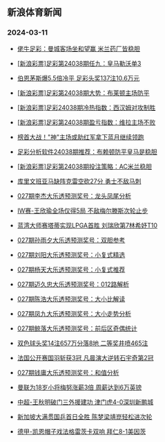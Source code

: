 ## 新浪体育新闻 
### 2024-03-11

+ [佬牛足彩：曼城客场坐和望赢 米兰药厂皆稳胆](https://sports.sina.com.cn/l/2024-03-10/doc-inamvcvu5131454.shtml)

+ [[新浪彩票]足彩第24038期任九：皇马勒沃单3](https://sports.sina.com.cn/l/2024-03-10/doc-inamutfu0311018.shtml)

+ [伯恩茅斯爆5.5倍冷平 足彩头奖137注10.6万元](https://sports.sina.com.cn/l/2024-03-10/doc-inamutfz3131021.shtml)

+ [[新浪彩票]足彩第24038期大势：布莱顿主场防平](https://sports.sina.com.cn/l/2024-03-10/doc-inamutfu0310767.shtml)

+ [[新浪彩票]足彩24038期冷热指数：西汉姆对攻制胜](https://sports.sina.com.cn/l/2024-03-10/doc-inamutfy5351264.shtml)

+ [[新浪彩票]足彩第24038期盈亏指数：维拉主场不败](https://sports.sina.com.cn/l/2024-03-10/doc-inamutfu0311633.shtml)

+ [榜首大战！"神"主场或助红军拿下蓝月继续领跑](https://sports.sina.com.cn/l/2024-03-10/doc-inamqvxq2267276.shtml)

+ [足彩分析软件24038期推荐：布赖顿防平皇马是稳胆](https://sports.sina.com.cn/l/2024-03-10/doc-inamutfu0312048.shtml)

+ [[新浪彩票]足彩第24038期投注策略：AC米兰稳胆](https://sports.sina.com.cn/l/2024-03-10/doc-inamutfu0311351.shtml)

+ [库里文班亚马缺阵克雷空砍27分 勇士不敌马刺](https://sports.sina.com.cn/basketball/nba/2024-03-10/doc-inamvcvv2917058.shtml)

+ [027期李杰大乐透预测奖号：龙头凤尾分析](https://sports.sina.com.cn/l/2024-03-10/doc-inamvkcp6759810.shtml)

+ [IW赛-王欣瑜全场仅得5局 不敌梅尔滕斯次轮止步](https://sports.sina.com.cn/tennis/china/2024-03-10/doc-inamutfz3134659.shtml)

+ [蓝湾大师赛塔蒂实现LPGA首胜 刘瑞欣第7林希妤T10](https://sports.sina.com.cn/golf/lpga/2024-03-10/doc-inamvqmq4920860.shtml)

+ [027期孙雨夕大乐透预测奖号：双胆参考](https://sports.sina.com.cn/l/2024-03-10/doc-inamvkcm9982892.shtml)

+ [027期刘阳大乐透预测奖号：小复式精选](https://sports.sina.com.cn/l/2024-03-10/doc-inamvkcp6759897.shtml)

+ [027期杨天大乐透预测奖号：小复式推荐](https://sports.sina.com.cn/l/2024-03-10/doc-inamvkcp6759391.shtml)

+ [027期迈久忠大乐透预测奖号：012路解析](https://sports.sina.com.cn/l/2024-03-10/doc-inamvkct2803904.shtml)

+ [027期陈浩大乐透预测奖号：大小比解读](https://sports.sina.com.cn/l/2024-03-10/doc-inamvkcp6759961.shtml)

+ [027期凤九大乐透预测奖号：大小走势分析](https://sports.sina.com.cn/l/2024-03-10/doc-inamvkcp6759458.shtml)

+ [027期鲸落大乐透预测奖号：前后区奇偶统计](https://sports.sina.com.cn/l/2024-03-10/doc-inamvkcm9982755.shtml)

+ [双色球头奖14注657万分落8地 二等奖井喷465注](https://sports.sina.com.cn/l/2024-03-10/doc-inamvyzf6425147.shtml)

+ [法国公开赛国羽斩获3冠 凡晨演大逆转石宇奇第2冠](https://sports.sina.com.cn/others/badmin/2024-03-11/doc-inamwfii2364383.shtml)

+ [027期钱庸大乐透预测奖号：和值分析](https://sports.sina.com.cn/l/2024-03-10/doc-inamvkcm9983019.shtml)

+ [曼联为18岁小将梅努涨薪3倍 周薪达到6万英镑](https://sports.sina.com.cn/g/pl/2024-03-10/doc-inamvqmq4918165.shtml)

+ [中超-王秋明破门三外援建功 津门虎4-0深圳新鹏城](https://sports.sina.com.cn/china/j/2024-03-10/doc-inamvyzk4701798.shtml)

+ [新加坡大满贯国乒首日全胜 陈梦梁靖崑轻松进次轮](https://sports.sina.com.cn/others/pingpang/2024-03-10/doc-inamvyzf6423067.shtml)

+ [德甲-凯恩帽子戏法格雷茨卡双响 拜仁8-1美因茨](https://sports.sina.com.cn/global/germany/2024-03-10/doc-inamutfy5358094.shtml)

